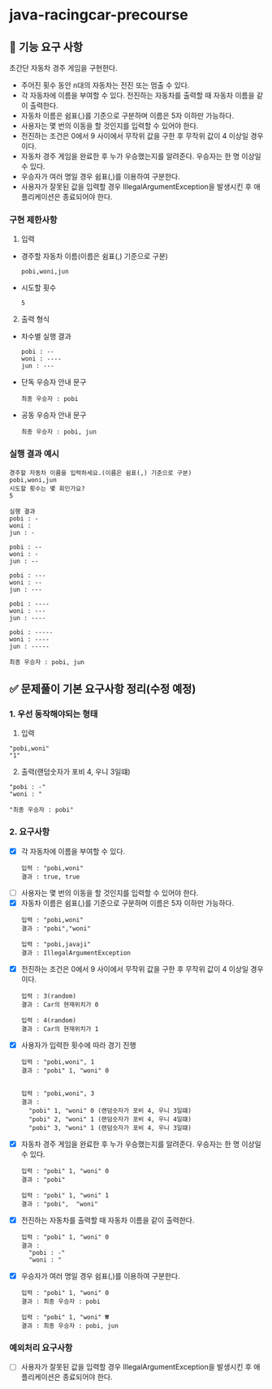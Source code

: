 # java-racingcar-precourse

## 🚀 기능 요구 사항

초간단 자동차 경주 게임을 구현한다.

- 주어진 횟수 동안 n대의 자동차는 전진 또는 멈출 수 있다.
- 각 자동차에 이름을 부여할 수 있다. 전진하는 자동차를 출력할 때 자동차 이름을 같이 출력한다.
- 자동차 이름은 쉼표(,)를 기준으로 구분하며 이름은 5자 이하만 가능하다.
- 사용자는 몇 번의 이동을 할 것인지를 입력할 수 있어야 한다.
- 전진하는 조건은 0에서 9 사이에서 무작위 값을 구한 후 무작위 값이 4 이상일 경우이다.
- 자동차 경주 게임을 완료한 후 누가 우승했는지를 알려준다. 우승자는 한 명 이상일 수 있다.
- 우승자가 여러 명일 경우 쉼표(,)를 이용하여 구분한다.
- 사용자가 잘못된 값을 입력할 경우 IllegalArgumentException을 발생시킨 후 애플리케이션은 종료되어야 한다.

### 구현 제한사항

1. 입력
- 경주할 자동차 이름(이름은 쉼표(,) 기준으로 구분)
    ~~~ 
    pobi,woni,jun
    ~~~
- 시도할 횟수
    ~~~
    5
    ~~~
2. 출력 형식
- 차수별 실행 결과
     ~~~
     pobi : --
     woni : ----
     jun : ---
     ~~~
- 단독 우승자 안내 문구
    ~~~
    최종 우승자 : pobi
    ~~~
- 공동 우승자 안내 문구
    ~~~
    최종 우승자 : pobi, jun
    ~~~

### 실행 결과 예시
~~~
경주할 자동차 이름을 입력하세요.(이름은 쉼표(,) 기준으로 구분)
pobi,woni,jun
시도할 횟수는 몇 회인가요?
5

실행 결과
pobi : -
woni : 
jun : -

pobi : --
woni : -
jun : --

pobi : ---
woni : --
jun : ---

pobi : ----
woni : ---
jun : ----

pobi : -----
woni : ----
jun : -----

최종 우승자 : pobi, jun
~~~

## ✅ 문제풀이 기본 요구사항 정리(수정 예정)

### 1. 우선 동작해야되는 형태
1. 입력
  ~~~
  "pobi,woni" 
  "1"
  ~~~
2. 출력(랜덤숫자가 포비 4, 우니 3일떄)
  ~~~
  "pobi : -" 
  "woni : "
  
  "최종 우승자 : pobi"
  ~~~

### 2. 요구사항 
- [x] 각 자동차에 이름을 부여할 수 있다.
  ~~~
  입력 : "pobi,woni"
  결과 : true, true
  ~~~
- [ ] 사용자는 몇 번의 이동을 할 것인지를 입력할 수 있어야 한다.
- [x] 자동차 이름은 쉼표(,)를 기준으로 구분하며 이름은 5자 이하만 가능하다.   
  ~~~
  입력 : "pobi,woni"
  결과 : "pobi","woni"
  
  입력 : "pobi,javaji"
  결과 : IllegalArgumentException
  ~~~
- [x] 전진하는 조건은 0에서 9 사이에서 무작위 값을 구한 후 무작위 값이 4 이상일 경우이다.
  ~~~
  입력 : 3(random)
  결과 : Car의 현재위치가 0

  입력 : 4(random)
  결과 : Car의 현재위치가 1
  ~~~
- [x] 사용자가 입력한 횟수에 따라 경기 진행
  ~~~
  입력 : "pobi,woni", 1
  결과 : "pobi" 1, "woni" 0
  
  
  입력 : "pobi,woni", 3
  결과 : 
    "pobi" 1, "woni" 0 (랜덤숫자가 포비 4, 우니 3일떄) 
    "pobi" 2, "woni" 1 (랜덤숫자가 포비 4, 우니 4일떄)
    "pobi" 3, "woni" 1 (랜덤숫자가 포비 4, 우니 3일떄)
  ~~~
- [x] 자동차 경주 게임을 완료한 후 누가 우승했는지를 알려준다. 우승자는 한 명 이상일 수 있다.
  ~~~
  입력 : "pobi" 1, "woni" 0
  결과 : "pobi"
  
  입력 : "pobi" 1, "woni" 1
  결과 : "pobi",  "woni"
  ~~~
- [x] 전진하는 자동차를 출력할 때 자동차 이름을 같이 출력한다.
  ~~~
  입력 : "pobi" 1, "woni" 0
  결과 : 
    "pobi : -"
    "woni : "
  ~~~
- [x] 우승자가 여러 명일 경우 쉼표(,)를 이용하여 구분한다.
  ~~~
  입력 : "pobi" 1, "woni" 0
  결과 : 최종 우승자 : pobi 
  
  입력 : "pobi" 1, "woni" ₩
  결과 : 최종 우승자 : pobi, jun
  ~~~

### 예외처리 요구사항
- [ ] 사용자가 잘못된 값을 입력할 경우 IllegalArgumentException을 발생시킨 후 애플리케이션은 종료되어야 한다.